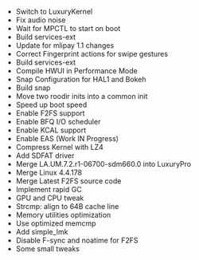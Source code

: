 * Switch to LuxuryKernel
* Fix audio noise
* Wait for MPCTL to start on boot
* Build services-ext
* Update for mlipay 1.1 changes
* Correct Fingerprint actions for swipe gestures
* Build services-ext
* Compile HWUI in Performance Mode
* Snap Configuration for HAL1 and Bokeh
* Build snap
* Move two roodir inits into a common init
* Speed up boot speed
* Enable F2FS support
* Enable BFQ I/O scheduler
* Enable KCAL support
* Enable EAS (Work IN Progress)
* Compress Kernel with LZ4
* Add SDFAT driver
* Merge LA.UM.7.2.r1-06700-sdm660.0 into LuxuryPro
* Merge Linux 4.4.178
* Merge Latest F2FS source code
* Implement rapid GC
* GPU and CPU tweak
* Strcmp: align to 64B cache line
* Memory utilities optimization
* Use optimized memcmp
* Add simple_lmk
* Disable F-sync and noatime for F2FS
* Some small tweaks